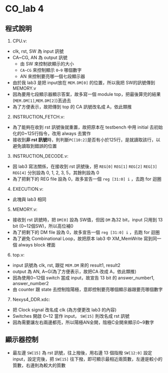 # CO_lab 4

## 程式說明

1. CPU.v:

- clk, rst, SW 為 input 訊號
- CA~CG, AN 為 output 訊號
    - 由 SW 來控制欲顯示的大小
    - `CA~CG` 來控制顯示 `0~9` 哪個數字
    - AN 來控制要亮哪一個七段顯示器
- 由於我 lab3 是把 input放在 `MEM.DM[0]` 的位置，所以我把 SW的訊號傳到 MEMORY.v
- 因為要用七段顯示器顯示答案，故多寫一個 module top，把最後算完的結果(`MEM.DM[1]`,`MEM.DM[2]`)丟過去
- 為了方便表示，故把傳到 top 的 CA 訊號改名成 A，依此類推

2. INSTRUCTION_FETCH.v:

- 為了能夠在收到 rst 訊號後就重置，故把原本在 testbench 中用 initial 去初始化的0~125行指令，改用 always 去實作
- 接收到**非 rst 訊號**時，則判斷`PC[10:2]`是否有小於125行，是就讀取該行，以避免讀取到錯誤的位置

3. INSTRUCTION_DECODE.v:

- 因 lab3 寫法關係，在接收到 rst 訊號後，把 `REG[0]` `REG[1]` `REG[2]` `REG[3]` `REG[4]` 分別設為 0, 1, 2, 3, 5，其餘則設為 0
- 為了把剩下的 REG file 設為 0，故多宣告一個 `reg [31:0] i` ，去跑 for 迴圈

4. EXECUTION.v:

- 此塊與 lab3 相同

5. MEMORY.v:

- 接收到 rst 訊號時，把 `DM[0]` 設為 SW值，但因 `DM` 為32 bit，input 只用到 13 bit (0~12個SW)，所以高位補0
- 為了把剩下的 DM file 設為 0，故多宣告一個 `reg [31:0] i` ，去跑 for 迴圈
- 為了避免 Combinational Loop，故把原本 lab3 中 XM_MemWrite 寫到同一個 always block 裡面

6. top.v:

- input 訊號為 clk, rst, 跟從 `MEM.DM` 來的 result1, result2
- output 為 AN, A~G(為了方便表示，故把CA 改成 A，依此類推)
- 因為使用0~12個 switch 當成 input，故宣告 13 bit 的 answer_number1, answer_number2
- 由 counter 跟 state 去控制陰陽極，意即控制要亮哪個顯示器跟要亮哪個數字

7. Nexys4_DDR.xdc:

- 把 Clock signal 改名成 clk (為方便更改 lab3 的內容)
- Switches 開啟 0~12 當作 input， `SW[15]` 則改名成 rst 訊號
- 因為需要讓左右兩邊都亮，所以陽極AN全開，陰極C全開來顯示0~9數字

## 顯示器控制

- 最左邊 `SW[15]` 為 rst 訊號，往上撥後，用右邊 13 個指撥 `SW[12:0]` 設定 input，設定完後，把 `SW[15]` 往下撥，即可顯示最相近兩質數，左邊是較小的質數，右邊則為較大的質數
